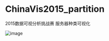 # ChinaVis2015_partition
2015数据可视分析挑战赛  服务器种类可视化

![image](https://github.com/xswei/ChinaVis2015_partition/blob/master/result.png)
